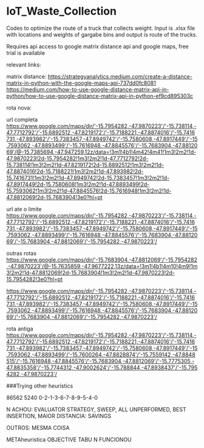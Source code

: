 # IoT_Waste_Collection


Codes to optimize the route of a truck that collects weight. Input is .xlsx file with locations and weights of gargabe bins and output is route of the trucks.

Requires api access to google matrix distance api and google maps, free trial is available


relevant links: 

matrix distance: 
https://strategyanalytics.medium.com/create-a-distance-matrix-in-python-with-the-google-maps-api-737dd0fc8081
https://medium.com/how-to-use-google-distance-matrix-api-in-python/how-to-use-google-distance-matrix-api-in-python-ef9cd895303c



rota nova:

url completa
https://www.google.com/maps/dir/'-15.7954282,-47.9870223'/'-15.738114,-47.7712792'/'-15.6892512,-47.8219172'/'-15.7188221,-47.8874016'/'-15.7416731,-47.893982'/'-15.7383457,-47.8949742'/'-15.7580608,-47.8917449'/'-15.7593062,-47.8893499'/'-15.7616948,-47.8845576'/'-15.7683904,-47.8812069'/@-15.7385694,-47.947259,12z/data=!3m1!4b1!4m42!4m41!1m3!2m2!1d-47.9870223!2d-15.7954282!1m3!2m2!1d-47.7712792!2d-15.738114!1m3!2m2!1d-47.8219172!2d-15.6892512!1m3!2m2!1d-47.8874016!2d-15.7188221!1m3!2m2!1d-47.893982!2d-15.7416731!1m3!2m2!1d-47.8949742!2d-15.7383457!1m3!2m2!1d-47.8917449!2d-15.7580608!1m3!2m2!1d-47.8893499!2d-15.7593062!1m3!2m2!1d-47.8845576!2d-15.7616948!1m3!2m2!1d-47.8812069!2d-15.7683904!3e0?hl=pt


url ate o limite
https://www.google.com/maps/dir/'-15.7954282,-47.9870223'/'-15.738114,-47.7712792'/'-15.6892512,-47.8219172'/'-15.7188221,-47.8874016'/'-15.7416731,-47.893982'/'-15.7383457,-47.8949742'/'-15.7580608,-47.8917449'/'-15.7593062,-47.8893499'/'-15.7616948,-47.8845576'/'-15.7683904,-47.8812069'/'-15.7683904,-47.8812069'/'-15.7954282,-47.9870223'/

outras rotas
https://www.google.com/maps/dir/'-15.7683904,-47.8812069'/'-15.7954282,-47.9870223'/@-15.7635859,-47.9677222,13z/data=!3m1!4b1!4m10!4m9!1m3!2m2!1d-47.8812069!2d-15.7683904!1m3!2m2!1d-47.9870223!2d-15.7954282!3e0?hl=pt


https://www.google.com/maps/dir/'-15.7954282,-47.9870223'/'-15.738114,-47.7712792'/'-15.6892512,-47.8219172'/'-15.7188221,-47.8874016'/'-15.7416731,-47.893982'/'-15.7383457,-47.8949742'/'-15.7580608,-47.8917449'/'-15.7593062,-47.8893499'/'-15.7616948,-47.8845576'/'-15.7683904,-47.8812069'/'-15.7683904,-47.8812069'/'-15.7954282,-47.9870223'/


rota antiga
https://www.google.com/maps/dir/'-15.7954282,-47.9870223'/'-15.738114,-47.7712792'/'-15.6892512,-47.8219172'/'-15.7188221,-47.8874016'/'-15.7416731,-47.893982'/'-15.7383457,-47.8949742'/'-15.7580608,-47.8917449'/'-15.7593062,-47.8893499'/'-15.7600264,-47.8828874'/'-15.7559142,-47.8848515'/'-15.7616948,-47.8845576'/'-15.7683904,-47.8812069'/'-15.7775305,-47.8835358'/'-15.7744312,-47.9002624'/'-15.788844,-47.8938437'/'-15.7954282,-47.9870223'/

###Trying other heuristics

86562
5240
0-2-1-3-6-7-8-9-5-4-0

N ACHOU: EVALUATOR STRATEGY, SWEEP, ALL UNPERFORMED, BEST INSERTION, 
MAIOR DISTANCIA: SAVINGS 

OUTROS: MESMA COISA

METAheuristica
OBJECTIVE TABU N FUNCIONOU
